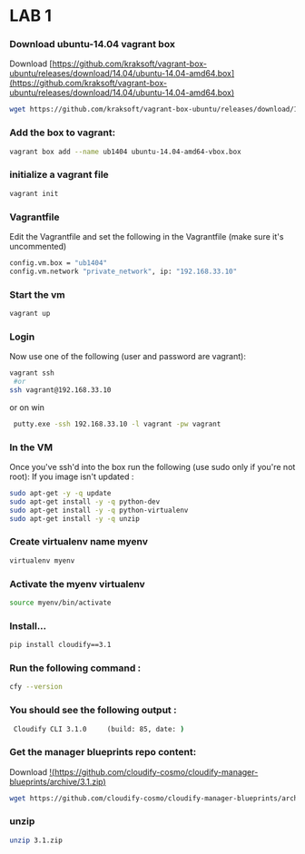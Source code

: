 # LAB 1

### Download ubuntu-14.04 vagrant box
Download [https://github.com/kraksoft/vagrant-box-ubuntu/releases/download/14.04/ubuntu-14.04-amd64.box](https://github.com/kraksoft/vagrant-box-ubuntu/releases/download/14.04/ubuntu-14.04-amd64.box)

```bash
wget https://github.com/kraksoft/vagrant-box-ubuntu/releases/download/14.04/ubuntu-14.04-amd64.box
```

### Add the box to vagrant:

```bash
vagrant box add --name ub1404 ubuntu-14.04-amd64-vbox.box
```

### initialize a vagrant file  
```bash
vagrant init 
```

### Vagrantfile
Edit the Vagrantfile and set the following in the Vagrantfile (make sure it's uncommented)
```bash
config.vm.box = "ub1404"
config.vm.network "private_network", ip: "192.168.33.10"
```

### Start the vm
```bash
vagrant up
```

### Login
Now use one of the following (user and password are vagrant):
```bash
vagrant ssh 
 #or
ssh vagrant@192.168.33.10
```
 or on win
```bat
 putty.exe -ssh 192.168.33.10 -l vagrant -pw vagrant
```

### In the VM
Once you've ssh'd into the box run the following (use sudo only if you're not root): 
If you image isn't updated : 
```bash
sudo apt-get -y -q update 
sudo apt-get install -y -q python-dev
sudo apt-get install -y -q python-virtualenv
sudo apt-get install -y -q unzip 
```

### Create virtualenv name myenv
```bash
virtualenv myenv
```

### Activate the myenv virtualenv
```bash
source myenv/bin/activate
```

### Install...
```bash
pip install cloudify==3.1
```

### Run the following command : 
```bash
cfy --version
```

### You should see the following output :
```bat
 Cloudify CLI 3.1.0     (build: 85, date: )
```

### Get the manager blueprints repo content:

Download [!(https://github.com/cloudify-cosmo/cloudify-manager-blueprints/archive/3.1.zip)](https://github.com/cloudify-cosmo/cloudify-manager-blueprints/archive/3.1.zip)
```bash
wget https://github.com/cloudify-cosmo/cloudify-manager-blueprints/archive/3.1.zip
```

### unzip 
```bash
unzip 3.1.zip
```


